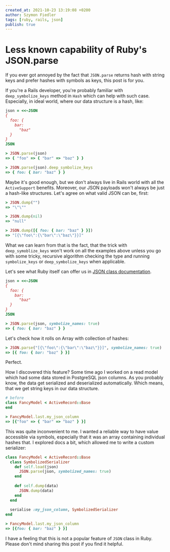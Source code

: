 ```yaml
---
created_at: 2021-10-23 13:19:08 +0200
author: Szymon Fiedler
tags: [ruby, rails, json]
publish: true
---
```


# Less known capability of Ruby's JSON.parse

If you ever got annoyed by the fact that `JSON.parse` returns hash with string keys and prefer hashes with symbols as keys, this post is for you.

<!-- more -->

If you're a Rails developer, you're probably familiar with `deep_symbolize_keys` method in `Hash` which can help with such case. Especially, in ideal world, where our data structure is a hash, like:

```ruby
json = <<~JSON
{ 
  foo: {
    bar:
      "baz"
  }
}
JSON

> JSON.parse(json)
=> { "foo" => { "bar" => "baz" } }

> JSON.parse(json).deep_symbolize_keys
=> { foo: { bar: "baz" } } 
```

Maybe it's good enough, but we don't always live in Rails world with all the `ActiveSupport` benefits. Moreover, our JSON payloads won't always be just a hash-like structures. Let's agree on what valid JSON can be, first:

```ruby
> JSON.dump("")
=> "\"\""

> JSON.dump(nil)
=> "null"

> JSON.dump([{ foo: { bar: "baz" } }])
=> "[{\"foo\":{\"bar\":\"baz\"}}]"
```

What we can learn from that is the fact, that the trick with `deep_symoblize_keys` won't work on all the examples above unless you go with some tricky, recursive algorithm checking the type and running `symbolize_keys` or `deep_symbolize_keys` when applicable.

Let's see what Ruby itself can offer us in [JSON class documentation](https://ruby-doc.org/stdlib-3.0.0/libdoc/json/rdoc/JSON.html#module-JSON-label-Output+Options).

```ruby
json = <<~JSON
{ 
  foo: {
    bar:
      "baz"
  }
}
JSON

> JSON.parse(json, symbolize_names: true)
=> { foo: { bar: "baz" } } 
```

Let's check how it rolls on Array with collection of hashes:

```ruby
> JSON.parse("[{\"foo\":{\"bar\":\"baz\"}}]", symbolize_names: true)
=> [{ foo: { bar: "baz" } }]
```

Perfect.

How I discovered this feature? Some time ago I worked on a read model which had some data stored in PostgreSQL json columns. As you probably know, the data get serialized and deserialized automatically. Which means, that we get string keys in our data structure.

```ruby
# before
class FancyModel < ActiveRecord::Base
end

> FancyModel.last.my_json_column
=> [{"foo" => { "bar" => "baz" } }]
```

 This was quite inconvenient to me. I wanted a reliable way to have value accessible via symbols, especially that it was an array containing individual hashes that. I explored docs a bit, which allowed me to write a custom serializer:
```ruby
class FancyModel < ActiveRecord::Base
  class SymbolizedSerializer
    def self.load(json)
      JSON.parse(json, symbolized_names: true)
    end
    
    def self.dump(data)
      JSON.dump(data)
    end
  end
  
  serialise :my_json_column, SymbolizedSerializer
end

> FancyModel.last.my_json_column
=> [{foo: { bar: "baz" } }]
```

I have a feeling that this is not a popular feature of `JSON` class in Ruby. Please don't mind sharing this post if you find it helpful.
